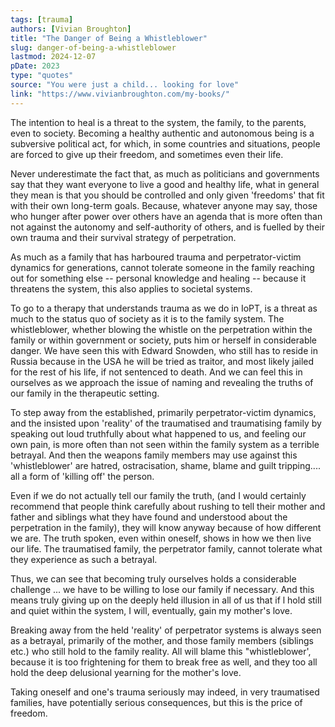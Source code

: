 ```yaml
---
tags: [trauma]
authors: [Vivian Broughton]
title: "The Danger of Being a Whistleblower"
slug: danger-of-being-a-whistleblower
lastmod: 2024-12-07
pDate: 2023
type: "quotes"
source: "You were just a child... looking for love"
link: "https://www.vivianbroughton.com/my-books/"
---
```


The intention to heal is a threat to the system, the family, to the parents, even to society. Becoming a healthy authentic and autonomous being is a subversive political act, for which, in some countries and situations, people are forced to give up their freedom, and sometimes even their life.

Never underestimate the fact that, as much as politicians and governments say that they want everyone to live a good and healthy life, what in general they mean is that you should be controlled and only given 'freedoms' that fit with their own long-term goals. Because, whatever anyone may say, those who hunger after power over others have an agenda that is more often than not against the autonomy and self-authority of others, and is fuelled by their own trauma and their survival strategy of perpetration.

As much as a family that has harboured trauma and perpetrator-victim dynamics for generations, cannot tolerate someone in the family reaching out for something else -- personal knowledge and healing -- because it threatens the system, this also applies to societal systems.

To go to a therapy that understands trauma as we do in IoPT, is a threat as much to the status quo of society as it is to the family system. The whistleblower, whether blowing the whistle on the perpetration within the family or within government or society, puts him or herself in considerable danger. We have seen this with Edward Snowden, who still has to reside in Russia because in the USA he will be tried as traitor, and most likely jailed for the rest of his life, if not sentenced to death. And we can feel this in ourselves as we approach the issue of naming and revealing the truths of our family in the therapeutic setting.

To step away from the established, primarily perpetrator-victim dynamics, and the insisted upon 'reality' of the traumatised and traumatising family by speaking out loud truthfully about what happened to us, and feeling our own pain, is more often than not seen within the family system as a terrible betrayal. And then the weapons family members may use against this 'whistleblower' are hatred, ostracisation, shame, blame and guilt tripping.... all a form of 'killing off' the person.

Even if we do not actually tell our family the truth, (and I would certainly recommend that people think carefully about rushing to tell their mother and father and siblings what they have found and understood about the perpetration in the family), they will know anyway because of how different we are. The truth spoken, even within oneself, shows in how we then live our life. The traumatised family, the perpetrator family, cannot tolerate what they experience as such a betrayal.

Thus, we can see that becoming truly ourselves holds a considerable challenge ... we have to be willing to lose our family if necessary. And this means truly giving up on the deeply held illusion in all of us that if l hold still and quiet within the system, I will, eventually, gain my mother's love.

Breaking away from the held 'reality' of perpetrator systems is always seen as a betrayal, primarily of the mother, and those family members (siblings etc.) who still hold to the family reality. All will blame this "whistleblower', because it is too frightening for them to break free as well, and they too all hold the deep delusional yearning for the mother's love.

Taking oneself and one's trauma seriously may indeed, in very traumatised families, have potentially serious consequences, but this is the price of freedom.